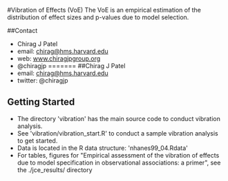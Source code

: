#Vibration of Effects (VoE)
The VoE is an empirical estimation of the distribution of effect sizes and p-values due to model selection. 

##Contact
- Chirag J Patel
- email: chirag@hms.harvard.edu
- web: www.chiragjpgroup.org
- @chiragjp
=======
##Chirag J Patel
- email: chirag@hms.harvard.edu
- twitter: @chiragjp


## Getting Started
- The directory 'vibration' has the main source code to conduct vibration analysis.
- See 'vibration/vibration_start.R' to conduct a sample vibration analysis to get started.
- Data is located in the R data structure: 'nhanes99_04.Rdata'
- For tables, figures for "Empirical assessment of the vibration of effects due to model specification in observational associations: a primer", see the ./jce_results/ directory
